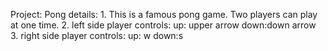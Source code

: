 Project: Pong
details: 1. This is a famous pong game. Two players can play at one time.
         2. left side player controls:
            up: upper arrow
            down:down arrow
         3. right side player controls:
            up: w
            down:s